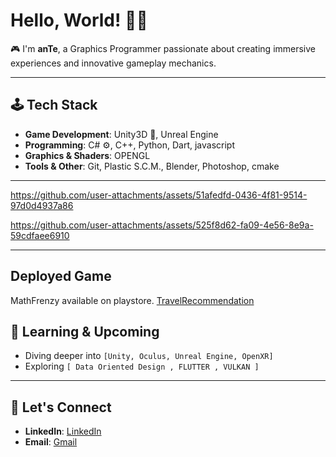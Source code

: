 # Hello, World! 👋🏻

🎮 I'm **anTe**, a Graphics Programmer passionate about creating immersive experiences and innovative gameplay mechanics.  

---

## 🕹️ Tech Stack

- **Game Development**: Unity3D 🌌, Unreal Engine
- **Programming**: C# ⚙️, C++, Python, Dart, javascript
- **Graphics & Shaders**: OPENGL
- **Tools & Other**: Git, Plastic S.C.M., Blender, Photoshop, cmake

---
<!-- <img src="https://github-readme-stats.vercel.app/api?username=Ante-237&show_icons=true&theme=tokyonight" width="1000" /> -->
<!-- https://github.com/user-attachments/assets/3a713213-7a32-47b1-80b9-0526be20dd7a -->



https://github.com/user-attachments/assets/51afedfd-0436-4f81-9514-97d0d4937a86



https://github.com/user-attachments/assets/525f8d62-fa09-4e56-8e9a-59cdfaee6910


---
## Deployed Game
MathFrenzy available on playstore.
[TravelRecommendation](https://ante-237.github.io/travelbooking.github.io/travelRecommendation/travel_recommendation.htm)

## 🌱 Learning & Upcoming
- Diving deeper into `[Unity, Oculus, Unreal Engine, OpenXR]`
- Exploring `[ Data Oriented Design , FLUTTER , VULKAN ]`
---
## 🤝 Let's Connect


- **LinkedIn**: [LinkedIn](https://www.linkedin.com/in/nwalahnjie-akumawah-51a88b20b)
- **Email**: [Gmail](mailto:akumawahanye@gmail.com)




